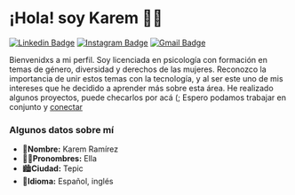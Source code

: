 # ¡Hola! soy Karem 👋✨

[![Linkedin Badge](https://img.shields.io/badge/-karemramírez-blue?style=flat&logo=Linkedin&logoColor=white&link=https://www.linkedin.com/in/karem-ram%C3%ADrez-629742249/)](https://www.linkedin.com/in/karem-ram%C3%ADrez-629742249/)
[![Instagram Badge](https://img.shields.io/badge/-@karem.nahra-purple?style=flat&logo=instagram&logoColor=white&link=https://instagram.com/karem.nahra/)](https://instagram.com/karem.nahra)
[![Gmail Badge](https://img.shields.io/badge/-karemcardoso1301-c14438?style=flat&logo=Gmail&logoColor=white&link=mailto:karemcardoso1301@gmail.com)](mailto:karemcardoso1301@gmail.com)

Bienvenidxs a mi perfil. Soy licenciada en psicología con formación en temas de género, diversidad y derechos de las mujeres. Reconozco la importancia de unir estos temas con la tecnología, y al ser este uno de mis intereses que he decidido a aprender más sobre esta área. He realizado algunos proyectos, puede checarlos por acá (; Espero podamos trabajar en conjunto y [conectar](https://www.linkedin.com/in/karem-ram%C3%ADrez-629742249/)

### Algunos datos sobre mí
- 💜**Nombre:** Karem Ramírez
- 🙍‍♀️**Pronombres:** Ella
- 🏙️**Ciudad:** Tepic
- 📄**Idioma:** Español, inglés
